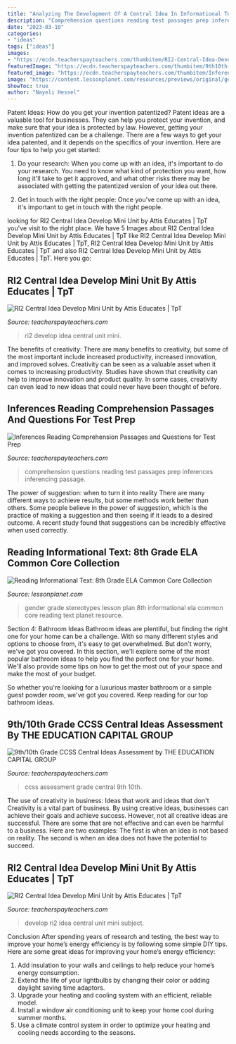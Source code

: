 ```yaml
---
title: "Analyzing The Development Of A Central Idea In Informational Text - Inferences Reading Comprehension Passages And Questions For Test Prep"
description: "Comprehension questions reading test passages prep inferences inferencing passage"
date: "2023-03-10"
categories:
- "ideas"
tags: ["ideas"]
images:
- "https://ecdn.teacherspayteachers.com/thumbitem/RI2-Central-Idea-Develop-Assignment-Key-Grades-9-12-3628932-1571149516/original-3628932-1.jpg"
featuredImage: "https://ecdn.teacherspayteachers.com/thumbitem/9th10th-Grade-CCSS-Central-Ideas-Assessment-1905856-1500873555/original-1905856-3.jpg"
featured_image: "https://ecdn.teacherspayteachers.com/thumbitem/Inferencing-Reading-Comprehension-Passage-and-Questions-for-Test-Prep-3740636-1587040799/original-3740636-3.jpg"
image: "https://content.lessonplanet.com/resources/previews/original/gender-stereotypes-online-lesson-plan.jpg?1384723427"
ShowToc: true
author: "Nayeli Hessel"
---
```



Patent Ideas: How do you get your invention patentized?
Patent ideas are a valuable tool for businesses. They can help you protect your invention, and make sure that your idea is protected by law. However, getting your invention patentized can be a challenge. There are a few ways to get your idea patented, and it depends on the specifics of your invention. Here are four tips to help you get started: 
1. Do your research: When you come up with an idea, it's important to do your research. You need to know what kind of protection you want, how long it'll take to get it approved, and what other risks there may be associated with getting the patentized version of your idea out there. 

2. Get in touch with the right people: Once you've come up with an idea, it's important to get in touch with the right people.

	

		
looking for RI2 Central Idea Develop Mini Unit by Attis Educates | TpT you've visit to the right place. We have 5 Images about RI2 Central Idea Develop Mini Unit by Attis Educates | TpT like RI2 Central Idea Develop Mini Unit by Attis Educates | TpT, RI2 Central Idea Develop Mini Unit by Attis Educates | TpT and also RI2 Central Idea Develop Mini Unit by Attis Educates | TpT. Here you go:
		
    
## RI2 Central Idea Develop Mini Unit By Attis Educates | TpT

<img loading=lazy src="https://ecdn.teacherspayteachers.com/thumbitem/RI2-Central-Idea-Develop-Assignment-Key-Grades-9-12-3628932-1571149516/original-3628932-1.jpg" onerror="this.onerror=null;this.src='https://tse1.mm.bing.net/th?id=OIP.fHqOPKf80dRk4OsMZ9MLqQAAAA&amp;pid=15.1';" alt="RI2 Central Idea Develop Mini Unit by Attis Educates | TpT">

_Source: teacherspayteachers.com_

>ri2 develop idea central unit mini. 

	

The benefits of creativity: There are many benefits to creativity, but some of the most important include increased productivity, increased innovation, and improved solves.
Creativity can be seen as a valuable asset when it comes to increasing productivity. Studies have shown that creativity can help to improve innovation and product quality. In some cases, creativity can even lead to new ideas that could never have been thought of before.

    
## Inferences Reading Comprehension Passages And Questions For Test Prep

<img loading=lazy src="https://ecdn.teacherspayteachers.com/thumbitem/Inferencing-Reading-Comprehension-Passage-and-Questions-for-Test-Prep-3740636-1587040799/original-3740636-3.jpg" onerror="this.onerror=null;this.src='https://tse3.mm.bing.net/th?id=OIP.J-3jO3_sHXJ3jFNr1y27hwAAAA&amp;pid=15.1';" alt="Inferences Reading Comprehension Passages and Questions for Test Prep">

_Source: teacherspayteachers.com_

>comprehension questions reading test passages prep inferences inferencing passage. 

	

The power of suggestion: when to turn it into reality
There are many different ways to achieve results, but some methods work better than others. Some people believe in the power of suggestion, which is the practice of making a suggestion and then seeing if it leads to a desired outcome. A recent study found that suggestions can be incredibly effective when used correctly.

    
## Reading Informational Text: 8th Grade ELA Common Core Collection

<img loading=lazy src="https://content.lessonplanet.com/resources/previews/original/gender-stereotypes-online-lesson-plan.jpg?1384723427" onerror="this.onerror=null;this.src='https://tse3.mm.bing.net/th?id=OIP.HlcjX_YyLHoS_56ZFRbILQHaJk&amp;pid=15.1';" alt="Reading Informational Text: 8th Grade ELA Common Core Collection">

_Source: lessonplanet.com_

>gender grade stereotypes lesson plan 8th informational ela common core reading text planet resource. 

	

Section 4: Bathroom Ideas
Bathroom ideas are plentiful, but finding the right one for your home can be a challenge. With so many different styles and options to choose from, it's easy to get overwhelmed. But don't worry, we've got you covered.
In this section, we'll explore some of the most popular bathroom ideas to help you find the perfect one for your home. We'll also provide some tips on how to get the most out of your space and make the most of your budget.

So whether you're looking for a luxurious master bathroom or a simple guest powder room, we've got you covered. Keep reading for our top bathroom ideas.

    
## 9th/10th Grade CCSS Central Ideas Assessment By THE EDUCATION CAPITAL GROUP

<img loading=lazy src="https://ecdn.teacherspayteachers.com/thumbitem/9th10th-Grade-CCSS-Central-Ideas-Assessment-1905856-1500873555/original-1905856-3.jpg" onerror="this.onerror=null;this.src='https://tse4.mm.bing.net/th?id=OIP.VZb1Tb834gcYACrOdcbiKQAAAA&amp;pid=15.1';" alt="9th/10th Grade CCSS Central Ideas Assessment by THE EDUCATION CAPITAL GROUP">

_Source: teacherspayteachers.com_

>ccss assessment grade central 9th 10th. 

	

The use of creativity in business: Ideas that work and ideas that don't
Creativity is a vital part of business. By using creative ideas, businesses can achieve their goals and achieve success. However, not all creative ideas are successful. There are some that are not effective and can even be harmful to a business. Here are two examples: The first is when an idea is not based on reality. The second is when an idea does not have the potential to succeed.

    
## RI2 Central Idea Develop Mini Unit By Attis Educates | TpT

<img loading=lazy src="https://ecdn.teacherspayteachers.com/thumbitem/RI2-Central-Idea-Develop-Assignment-Key-Grades-9-12-3628932-1571149516/original-3628932-3.jpg" onerror="this.onerror=null;this.src='https://tse4.mm.bing.net/th?id=OIP.fBAdEzh2I2B9jbW-PG9laQAAAA&amp;pid=15.1';" alt="RI2 Central Idea Develop Mini Unit by Attis Educates | TpT">

_Source: teacherspayteachers.com_

>develop ri2 idea central unit mini subject. 

	

Conclusion
After spending years of research and testing, the best way to improve your home’s energy efficiency is by following some simple DIY tips. Here are some great ideas for improving your home’s energy efficiency: 
1. Add insulation to your walls and ceilings to help reduce your home’s energy consumption. 
2. Extend the life of your lightbulbs by changing their color or adding daylight saving time adaptors. 
3. Upgrade your heating and cooling system with an efficient, reliable model. 
4. Install a window air conditioning unit to keep your home cool during summer months. 
5. Use a climate control system in order to optimize your heating and cooling needs according to the seasons.

